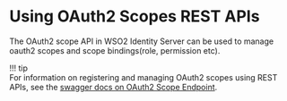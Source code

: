 # Using OAuth2 Scopes REST APIs

The OAuth2 scope API in WSO2 Identity Server can be used to manage
oauth2 scopes and scope bindings(role, permission etc).

!!! tip    
    For information on registering and managing OAuth2 scopes using REST
    APIs, see the [swagger docs on OAuth2 Scope
    Endpoint](https://api-docs.wso2.com/apidocs/is/is580/OAuth2-scope-endpoint-v5.8.0).
    
